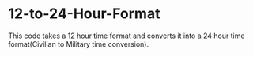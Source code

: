 # 12-to-24-Hour-Format
This code takes a 12 hour time format and converts it into a 24 hour time format(Civilian to Military time conversion).
